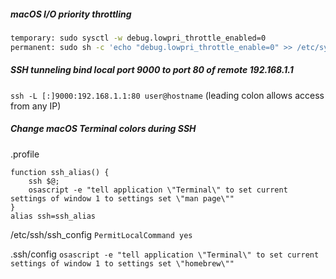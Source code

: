 ##### macOS I/O priority throttling
```bash
temporary: sudo sysctl -w debug.lowpri_throttle_enabled=0  
permanent: sudo sh -c 'echo "debug.lowpri_throttle_enable=0" >> /etc/sysctl.conf'  
```
##### SSH tunneling bind local port 9000 to port 80 of remote 192.168.1.1
`ssh -L [:]9000:192.168.1.1:80 user@hostname` (leading colon allows access from any IP)

##### Change macOS Terminal colors during SSH
.profile
```
function ssh_alias() {
    ssh $@;
    osascript -e "tell application \"Terminal\" to set current settings of window 1 to settings set \"man page\""
}
alias ssh=ssh_alias
```
/etc/ssh/ssh_config
`PermitLocalCommand yes`

.ssh/config
`osascript -e "tell application \"Terminal\" to set current settings of window 1 to settings set \"homebrew\""`

